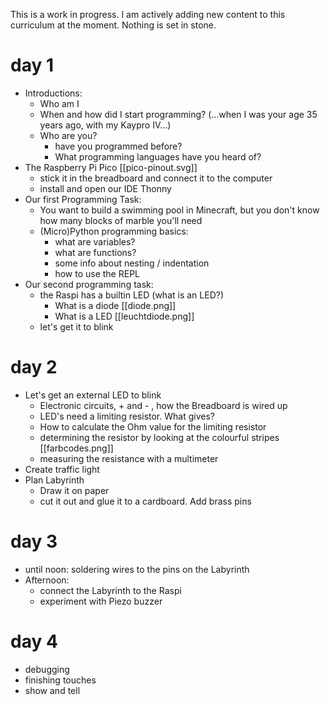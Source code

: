 This is a work in progress.
I am actively adding new content to this curriculum at the moment.
Nothing is set in stone.

# day 1

- Introductions:
	- Who am I
	- When and how did I start programming? (...when I was your age 35 years ago, with my Kaypro IV...)
	- Who are you?
		- have you programmed before?
		- What programming languages have you heard of?
- The Raspberry Pi Pico [[pico-pinout.svg]]
	- stick it in the breadboard and connect it to the computer
	- install and open our IDE Thonny
- Our first Programming Task:
	- You want to build a swimming pool in Minecraft, but you don't know how many blocks of marble you'll need
	- (Micro)Python programming basics: 
		- what are variables?
		- what are functions?
		- some info about nesting / indentation
		- how to use the REPL
- Our second programming task:
	- the Raspi has a builtin LED (what is an LED?)
		- What is a diode [[diode.png]]
		- What is a LED [[leuchtdiode.png]]
	- let's get it to blink

# day 2

- Let's get an external LED to blink
	- Electronic circuits, + and - , how the Breadboard is wired up
	- LED's need a limiting resistor. What gives?
	- How to calculate the Ohm value for the limiting resistor
	- determining the resistor by looking at the colourful stripes [[farbcodes.png]]
	- measuring the resistance with a multimeter
- Create traffic light
- Plan Labyrinth
    - Draw it on paper
    - cut it out and glue it to a cardboard. Add brass pins


# day 3

- until noon: soldering wires to the pins on the Labyrinth
- Afternoon:
    - connect the Labyrinth to the Raspi
    - experiment with Piezo buzzer

# day 4

- debugging
- finishing touches
- show and tell
